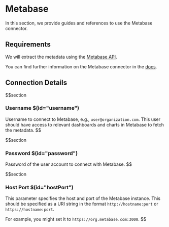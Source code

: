 # Metabase

In this section, we provide guides and references to use the Metabase connector.

## Requirements

We will extract the metadata using the [Metabase API](https://www.metabase.com/docs/latest/api-documentation).

You can find further information on the Metabase connector in the [docs](https://docs.open-metadata.org/connectors/dashboard/metabase).

## Connection Details

$$section
### Username $(id="username")

Username to connect to Metabase, e.g., `user@organization.com`. This user should have access to relevant dashboards and charts in Metabase to fetch the metadata.
$$

$$section
### Password $(id="password")

Password of the user account to connect with Metabase.
$$

$$section
### Host Port $(id="hostPort")

This parameter specifies the host and port of the Metabase instance. This should be specified as a URI string in the format `http://hostname:port` or `https://hostname:port`. 

For example, you might set it to `https://org.metabase.com:3000`.
$$
